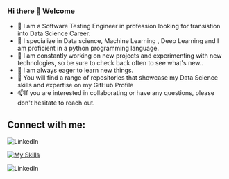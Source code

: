### Hi there 👋 Welcome


- 🔭 I am a Software Testing Engineer in profession looking for transistion into Data Science Career. 
- 🌱 I specialize in Data science, Machine Learning , Deep Learning and I am proficient in a python programming language. 
- 👯 I am constantly working on new projects and experimenting with new technologies, so be sure to check back often to see what's new..
- 🤔 I am always eager to learn new things.
- 💬 You will find a range of repositories that showcase my  Data Science skills and expertise on my GitHub Profile 
- 📫If you are interested in collaborating or have any questions, please don't hesitate to reach out. 

## Connect with me:
![LinkedIn](https://www.linkedin.com/in/santhana-lakshmi/)




[![My Skills](https://skills.thijs.gg/icons?i=java,kotlin,nodejs,figma&theme=light)](https://skills.thijs.gg)

![LinkedIn]([https://user-images.githubusercontent.com/66127023/229031744-43224e98-772b-4279-9a1e-e1e455dd3a42.png](https://www.linkedin.com/in/santhana-lakshmi/))







